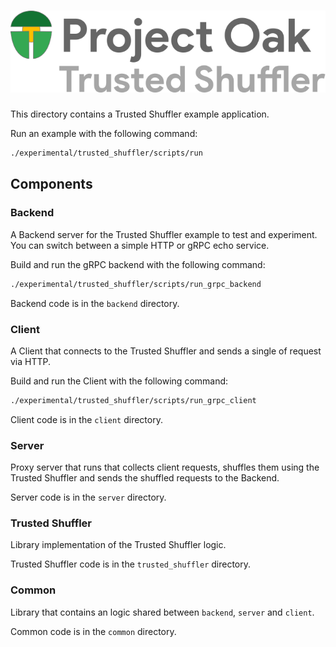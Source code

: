 <!-- Oak Logo Start -->
<!-- An HTML element is intentionally used since GitHub recommends this approach to handle different images in dark/light modes. Ref: https://docs.github.com/en/get-started/writing-on-github/getting-started-with-writing-and-formatting-on-github/basic-writing-and-formatting-syntax#specifying-the-theme-an-image-is-shown-to -->
<!-- markdownlint-disable-next-line MD033 -->
<h1><picture><source media="(prefers-color-scheme: dark)" srcset="/docs/oak-logo/svgs/oak-trusted-shuffler-negative-colour.svg?sanitize=true"><source media="(prefers-color-scheme: light)" srcset="/docs/oak-logo/svgs/oak-trusted-shuffler.svg?sanitize=true"><img alt="Project Oak Trusted Shuffler Logo" src="/docs/oak-logo/svgs/oak-trusted-shuffler.svg?sanitize=true"></picture></h1>
<!-- Oak Trusted Shuffler Logo End -->

This directory contains a Trusted Shuffler example application.

Run an example with the following command:

```bash
./experimental/trusted_shuffler/scripts/run
```

## Components

### Backend

A Backend server for the Trusted Shuffler example to test and experiment. You
can switch between a simple HTTP or gRPC echo service.

Build and run the gRPC backend with the following command:

```bash
./experimental/trusted_shuffler/scripts/run_grpc_backend
```

Backend code is in the `backend` directory.

### Client

A Client that connects to the Trusted Shuffler and sends a single of request via
HTTP.

Build and run the Client with the following command:

```bash
./experimental/trusted_shuffler/scripts/run_grpc_client
```

Client code is in the `client` directory.

### Server

Proxy server that runs that collects client requests, shuffles them using the
Trusted Shuffler and sends the shuffled requests to the Backend.

Server code is in the `server` directory.

### Trusted Shuffler

Library implementation of the Trusted Shuffler logic.

Trusted Shuffler code is in the `trusted_shuffler` directory.

### Common

Library that contains an logic shared between `backend`, `server` and `client`.

Common code is in the `common` directory.
